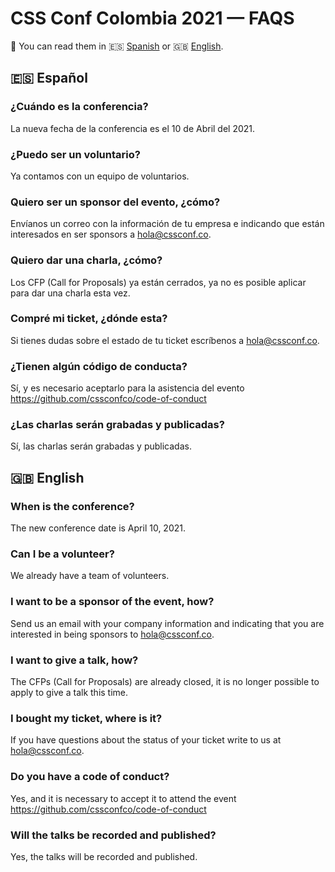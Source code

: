 # CSS Conf Colombia 2021 — FAQS 
📖 You can read them in 🇪🇸 [Spanish](https://github.com/cssconfco/faqs/blob/master/README.md#-espa%C3%B1ol) or 🇬🇧 [English](https://github.com/cssconfco/faqs/blob/master/README.md#-english).

## 🇪🇸 Español

### ¿Cuándo es la conferencia?
La nueva fecha de la conferencia es el 10 de Abril del 2021.

### ¿Puedo ser un voluntario?
Ya contamos con un equipo de voluntarios.

### Quiero ser un sponsor del evento, ¿cómo?
Envíanos un correo con la información de tu empresa e indicando que están interesados en ser sponsors a hola@cssconf.co.

### Quiero dar una charla, ¿cómo?
Los CFP (Call for Proposals) ya están cerrados, ya no es posible aplicar para dar una charla esta vez.

### Compré mi ticket, ¿dónde esta?
Si tienes dudas sobre el estado de tu ticket escríbenos a hola@cssconf.co.

### ¿Tienen algún código de conducta?
Sí, y es necesario aceptarlo para la asistencia del evento https://github.com/cssconfco/code-of-conduct

### ¿Las charlas serán grabadas y publicadas?
Sí, las charlas serán grabadas y publicadas.

## 🇬🇧 English

### When is the conference?
The new conference date is April 10, 2021.

### Can I be a volunteer?
We already have a team of volunteers.

### I want to be a sponsor of the event, how?
Send us an email with your company information and indicating that you are interested in being sponsors to hola@cssconf.co.

### I want to give a talk, how?
The CFPs (Call for Proposals) are already closed, it is no longer possible to apply to give a talk this time.

### I bought my ticket, where is it?
If you have questions about the status of your ticket write to us at hola@cssconf.co.

### Do you have a code of conduct?
Yes, and it is necessary to accept it to attend the event https://github.com/cssconfco/code-of-conduct

### Will the talks be recorded and published?
Yes, the talks will be recorded and published.
